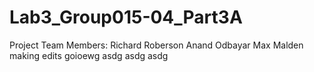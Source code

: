 # Lab3_Group015-04_Part3A
Project Team Members:
Richard Roberson
Anand Odbayar
Max Malden
making edits
goioewg
asdg
asdg
asdg

